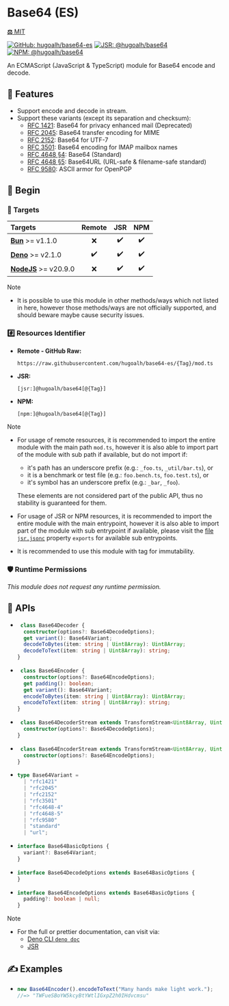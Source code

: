 # Base64 (ES)

[**⚖️** MIT](./LICENSE.md)

[![GitHub: hugoalh/base64-es](https://img.shields.io/github/v/release/hugoalh/base64-es?label=hugoalh/base64-es&labelColor=181717&logo=github&logoColor=ffffff&sort=semver&style=flat "GitHub: hugoalh/base64-es")](https://github.com/hugoalh/base64-es)
[![JSR: @hugoalh/base64](https://img.shields.io/jsr/v/@hugoalh/base64?label=@hugoalh/base64&labelColor=F7DF1E&logo=jsr&logoColor=000000&style=flat "JSR: @hugoalh/base64")](https://jsr.io/@hugoalh/base64)
[![NPM: @hugoalh/base64](https://img.shields.io/npm/v/@hugoalh/base64?label=@hugoalh/base64&labelColor=CB3837&logo=npm&logoColor=ffffff&style=flat "NPM: @hugoalh/base64")](https://www.npmjs.com/package/@hugoalh/base64)

An ECMAScript (JavaScript & TypeScript) module for Base64 encode and decode.

## 🌟 Features

- Support encode and decode in stream.
- Support these variants (except its separation and checksum):
  - [RFC 1421](https://datatracker.ietf.org/doc/html/rfc1421): Base64 for privacy enhanced mail (Deprecated)
  - [RFC 2045](https://datatracker.ietf.org/doc/html/rfc2045): Base64 transfer encoding for MIME
  - [RFC 2152](https://datatracker.ietf.org/doc/html/rfc2152): Base64 for UTF-7
  - [RFC 3501](https://datatracker.ietf.org/doc/html/rfc3501#section-5.1.3): Base64 encoding for IMAP mailbox names
  - [RFC 4648 §4](https://datatracker.ietf.org/doc/html/rfc4648#section-4): Base64 (Standard)
  - [RFC 4648 §5](https://datatracker.ietf.org/doc/html/rfc4648#section-5): Base64URL (URL-safe & filename-safe standard)
  - [RFC 9580](https://datatracker.ietf.org/doc/html/rfc9580): ASCII armor for OpenPGP

## 🔰 Begin

### 🎯 Targets

| **Targets** | **Remote** | **JSR** | **NPM** |
|:--|:-:|:-:|:-:|
| **[Bun](https://bun.sh/)** >= v1.1.0 | ❌ | ✔️ | ✔️ |
| **[Deno](https://deno.land/)** >= v2.1.0 | ✔️ | ✔️ | ✔️ |
| **[NodeJS](https://nodejs.org/)** >= v20.9.0 | ❌ | ✔️ | ✔️ |

> [!NOTE]
> - It is possible to use this module in other methods/ways which not listed in here, however those methods/ways are not officially supported, and should beware maybe cause security issues.

### #️⃣ Resources Identifier

- **Remote - GitHub Raw:**
  ```
  https://raw.githubusercontent.com/hugoalh/base64-es/{Tag}/mod.ts
  ```
- **JSR:**
  ```
  [jsr:]@hugoalh/base64[@{Tag}]
  ```
- **NPM:**
  ```
  [npm:]@hugoalh/base64[@{Tag}]
  ```

> [!NOTE]
> - For usage of remote resources, it is recommended to import the entire module with the main path `mod.ts`, however it is also able to import part of the module with sub path if available, but do not import if:
>
>   - it's path has an underscore prefix (e.g.: `_foo.ts`, `_util/bar.ts`), or
>   - it is a benchmark or test file (e.g.: `foo.bench.ts`, `foo.test.ts`), or
>   - it's symbol has an underscore prefix (e.g.: `_bar`, `_foo`).
>
>   These elements are not considered part of the public API, thus no stability is guaranteed for them.
> - For usage of JSR or NPM resources, it is recommended to import the entire module with the main entrypoint, however it is also able to import part of the module with sub entrypoint if available, please visit the [file `jsr.jsonc`](./jsr.jsonc) property `exports` for available sub entrypoints.
> - It is recommended to use this module with tag for immutability.

### 🛡️ Runtime Permissions

*This module does not request any runtime permission.*

## 🧩 APIs

- ```ts
   class Base64Decoder {
    constructor(options?: Base64DecodeOptions);
    get variant(): Base64Variant;
    decodeToBytes(item: string | Uint8Array): Uint8Array;
    decodeToText(item: string | Uint8Array): string;
  }
  ```
- ```ts
   class Base64Encoder {
    constructor(options?: Base64EncodeOptions);
    get padding(): boolean;
    get variant(): Base64Variant;
    encodeToBytes(item: string | Uint8Array): Uint8Array;
    encodeToText(item: string | Uint8Array): string;
  }
  ```
- ```ts
   class Base64DecoderStream extends TransformStream<Uint8Array, Uint8Array> {
    constructor(options?: Base64DecodeOptions);
  }
  ```
- ```ts
   class Base64EncoderStream extends TransformStream<Uint8Array, Uint8Array> {
    constructor(options?: Base64EncodeOptions);
  }
  ```
- ```ts
  type Base64Variant =
    | "rfc1421"
    | "rfc2045"
    | "rfc2152"
    | "rfc3501"
    | "rfc4648-4"
    | "rfc4648-5"
    | "rfc9580"
    | "standard"
    | "url";
  ```
- ```ts
  interface Base64BasicOptions {
    variant?: Base64Variant;
  }
  ```
- ```ts
  interface Base64DecodeOptions extends Base64BasicOptions {
  }
  ```
- ```ts
  interface Base64EncodeOptions extends Base64BasicOptions {
    padding?: boolean | null;
  }
  ```

> [!NOTE]
> - For the full or prettier documentation, can visit via:
>   - [Deno CLI `deno doc`](https://docs.deno.com/runtime/reference/cli/documentation_generator/)
>   - [JSR](https://jsr.io/@hugoalh/base64)

## ✍️ Examples

- ```ts
  new Base64Encoder().encodeToText("Many hands make light work.");
  //=> "TWFueSBoYW5kcyBtYWtlIGxpZ2h0IHdvcmsu"
  ```
